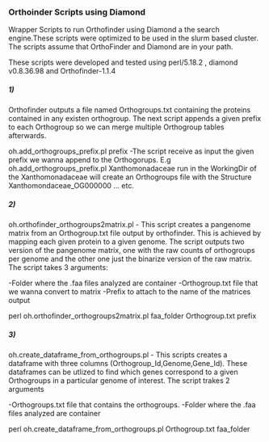 ### Orthoinder Scripts using Diamond

Wrapper Scripts to run Orthofinder using Diamond a the search engine.These scripts were optimized to be used in the slurm based cluster. 
The scripts assume that OrthoFinder and Diamond are in your path.

These scripts were developed and tested using perl/5.18.2 , diamond v0.8.36.98 and Orthofinder-1.1.4


##### 1)

Orthofinder outputs a file named Orthogroups.txt containing the proteins contained in any existen orthogroup. The next script appends a given prefix to each Orthogroup so we can merge multiple Orthogroup tables afterwards.

oh.add_orthogroups_prefix.pl prefix -The script receive as input the given prefix we wanna append to the Orthogorups. E.g oh.add_orthogroups_prefix.pl Xanthomonadaceae run in the WorkingDir of the Xanthomonadaceae will create an Orthogroups file with the Structure Xanthomondaceae_OG000000 ... etc.

##### 2)

oh.orthofinder_orthogroups2matrix.pl - This  script  creates a pangenome matrix from an Orthogroup.txt file output by orthofinder. This is achieved by mapping each given protein to a given genome. The script outputs two version of the pangenome matrix, one with the raw counts of orthogroups per genome and the other one just the binarize version of the raw matrix.
The script takes 3 arguments: 

-Folder where the .faa files analyzed are container
-Orthogroup.txt file that we wanna convert to matrix
-Prefix to attach to the name of the matrices output 

perl oh.orthofinder_orthogroups2matrix.pl faa_folder Orthogroup.txt prefix


##### 3)

oh.create_dataframe_from_orthogroups.pl - This scripts creates a dataframe with three columns (Orthogroup_Id,Genome,Gene_Id). These dataframes can be utlized to find which genes correspond to a given Orthogroups in a particular genome of interest. The script trakes 2 arguments

-Orthogroups.txt file that contains the orthogroups.
-Folder where the .faa files analyzed are container

perl oh.create_dataframe_from_orthogroups.pl Orthogroup.txt faa_folder


